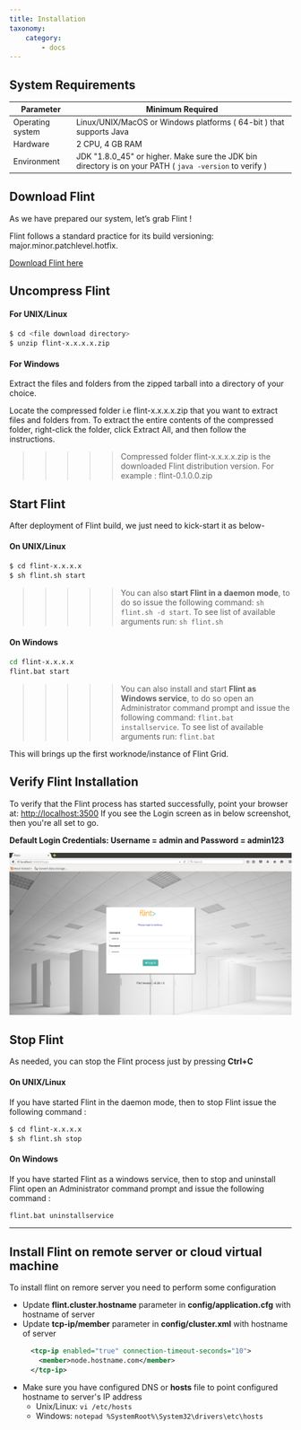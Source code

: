 ```yaml
---
title: Installation
taxonomy:
    category:
        - docs
---
```


## System Requirements

| Parameter | Minimum Required |
| ------ | ----------- |
| Operating system | Linux/UNIX/MacOS or Windows platforms ( 64-bit ) that supports Java |
| Hardware | 2 CPU, 4 GB RAM |
| Environment | JDK "1.8.0_45" or higher. Make sure the JDK bin directory is on your PATH ( `java -version` to verify ) |


## Download Flint
As we have prepared our system, let’s grab Flint !

Flint follows a standard practice for its build versioning: major.minor.patchlevel.hotfix.

<a href="http://www.getflint.io/get-flint" target="_blank">Download Flint here</a>

##  Uncompress Flint

#### For UNIX/Linux

```bash
$ cd <file download directory>
$ unzip flint-x.x.x.x.zip
```

#### For Windows

Extract the files and folders from the zipped tarball into a directory of your choice.

Locate the compressed folder i.e flint-x.x.x.x.zip that you want to extract files and folders from. To extract the entire contents of the compressed folder, right-click the folder, click Extract All, and then follow the instructions.

>>>>> Compressed folder flint-x.x.x.x.zip is the downloaded Flint distribution version. For example : flint-0.1.0.0.zip

## Start Flint
After deployment of Flint build, we just need to kick-start it as below-

#### On UNIX/Linux
``` bash
$ cd flint-x.x.x.x
$ sh flint.sh start
```
>>>>> You can also **start Flint in a daemon mode**, to do so issue the following command: `sh flint.sh -d start`. To see list of available arguments run: `sh flint.sh`

#### On Windows
``` bash
cd flint-x.x.x.x
flint.bat start
```
>>>>> You can also install and start **Flint as Windows service**, to do so open an Administrator command prompt and issue the following command: `flint.bat installservice`. To see list of available arguments run: `flint.bat`

This will brings up the first worknode/instance of Flint Grid.

## Verify Flint Installation

To verify that the Flint process has started successfully, point your browser at: <a href="http://localhost:3500" target="_blank">http://localhost:3500</a> If you see the Login screen as in below screenshot, then you're all set to go.

**Default Login Credentials: Username = admin and Password = admin123**

![flint_login](flint_login.png)

## Stop Flint
As needed, you can stop the Flint process just by pressing **Ctrl+C**


#### On UNIX/Linux
If you have started Flint in the daemon mode, then to stop Flint issue the following command :
``` bash
$ cd flint-x.x.x.x
$ sh flint.sh stop
```

#### On Windows
If you have started Flint as a windows service, then to stop and uninstall Flint open an Administrator command prompt and issue the following command :
``` bash
flint.bat uninstallservice
```

---
## Install Flint on remote server or cloud virtual machine
To install flint on remore server you need to perform some configuration

* Update **flint.cluster.hostname** parameter in **config/application.cfg** with hostname of server
* Update **tcp-ip/member** parameter in **config/cluster.xml** with hostname of server
  ``` xml
    <tcp-ip enabled="true" connection-timeout-seconds="10">
      <member>node.hostname.com</member>
    </tcp-ip>

  ```
* Make sure you have configured DNS or **hosts** file to point configured hostname to server's IP address
  * Unix/Linux: `vi /etc/hosts`
  * Windows: `notepad %SystemRoot%\System32\drivers\etc\hosts`
